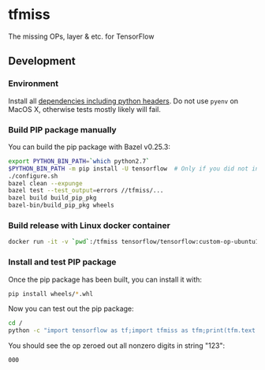 # tfmiss
The missing OPs, layer & etc. for TensorFlow

## Development
### Environment
Install all [dependencies including python headers](https://www.tensorflow.org/install/install_sources).
Do not use `pyenv` on MacOS X, otherwise tests mostly likely will fail.

### Build PIP package manually
You can build the pip package with Bazel v0.25.3:
```bash
export PYTHON_BIN_PATH=`which python2.7`
$PYTHON_BIN_PATH -m pip install -U tensorflow  # Only if you did not install it yet
./configure.sh
bazel clean --expunge
bazel test --test_output=errors //tfmiss/...
bazel build build_pip_pkg
bazel-bin/build_pip_pkg wheels
```

### Build release with Linux docker container
```bash
docker run -it -v `pwd`:/tfmiss tensorflow/tensorflow:custom-op-ubuntu16 /tfmiss/build_linux_release.sh
```

### Install and test PIP package
Once the pip package has been built, you can install it with:
```bash
pip install wheels/*.whl
```

Now you can test out the pip package:
```bash
cd /
python -c "import tensorflow as tf;import tfmiss as tfm;print(tfm.text.zero_digits('123').numpy())"
```

You should see the op zeroed out all nonzero digits in string "123":
```bash
000
```

